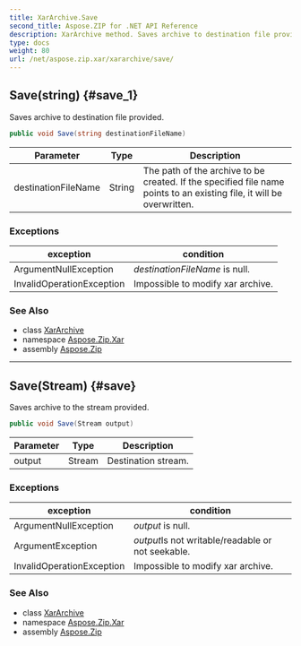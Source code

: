 ```yaml
---
title: XarArchive.Save
second_title: Aspose.ZIP for .NET API Reference
description: XarArchive method. Saves archive to destination file provided
type: docs
weight: 80
url: /net/aspose.zip.xar/xararchive/save/
---
```

## Save(string) {#save_1}

Saves archive to destination file provided.

```csharp
public void Save(string destinationFileName)
```

| Parameter | Type | Description |
| --- | --- | --- |
| destinationFileName | String | The path of the archive to be created. If the specified file name points to an existing file, it will be overwritten. |

### Exceptions

| exception | condition |
| --- | --- |
| ArgumentNullException | *destinationFileName* is null. |
| InvalidOperationException | Impossible to modify xar archive. |

### See Also

* class [XarArchive](../)
* namespace [Aspose.Zip.Xar](../../xararchive/)
* assembly [Aspose.Zip](../../../)

---

## Save(Stream) {#save}

Saves archive to the stream provided.

```csharp
public void Save(Stream output)
```

| Parameter | Type | Description |
| --- | --- | --- |
| output | Stream | Destination stream. |

### Exceptions

| exception | condition |
| --- | --- |
| ArgumentNullException | *output* is null. |
| ArgumentException | *output*Is not writable/readable or not seekable. |
| InvalidOperationException | Impossible to modify xar archive. |

### See Also

* class [XarArchive](../)
* namespace [Aspose.Zip.Xar](../../xararchive/)
* assembly [Aspose.Zip](../../../)



